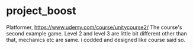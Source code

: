 # project_boost
Platformer, https://www.udemy.com/course/unitycourse2/ The course's second example game. Level 2 and level 3 are little bit different other than that, mechanics etc are same.
i codded and designed like course said so.
